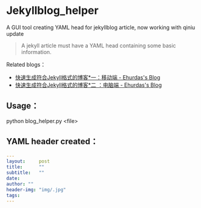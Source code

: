 # Jekyllblog_helper
A GUI tool creating YAML head for jekyllblog article, now working with qiniu update

> A jekyll article must have a YAML head containing some basic information.

Related blogs：

- [快速生成符合Jekyll格式的博客*一：移动端 - Ehurdas's Blog](http://yocson.com/2017/05/15/jekyllblogh1/)
- [快速生成符合Jekyll格式的博客*二 ：电脑端 - Ehurdas's Blog](http://yocson.com/2017/05/16/jekyllblogh2/)

## Usage：
python blog_helper.py \<file>

## YAML header created：
```YAML
---
layout:     post
title:      ""
subtitle:   ""
date: 
author: ""
header-img: "img/.jpg"
tags:
---
```

